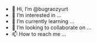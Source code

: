 - 👋 Hi, I’m @bugraozyurt
- 👀 I’m interested in ...
- 🌱 I’m currently learning ...
- 💞️ I’m looking to collaborate on ...
- 📫 How to reach me ...

<!---
bugraozyurt/bugraozyurt is a ✨ special ✨ repository because its `README.md` (this file) appears on your GitHub profile.
You can click the Preview link to take a look at your changes.
--->
